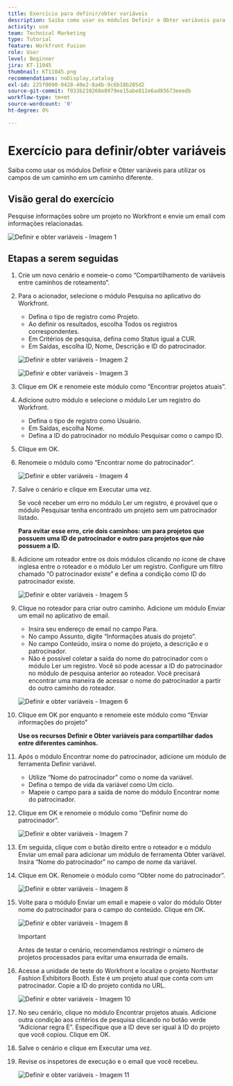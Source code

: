 ```yaml
---
title: Exercício para definir/obter variáveis
description: Saiba como usar os módulos Definir e Obter variáveis para utilizar os campos de um caminho em um caminho diferente.
activity: use
team: Technical Marketing
type: Tutorial
feature: Workfront Fusion
role: User
level: Beginner
jira: KT-11045
thumbnail: KT11045.png
recommendations: noDisplay,catalog
exl-id: 225f0090-0428-40e2-8a4b-9c6b18b205d2
source-git-commit: f033b210268e8979ee15abe812e6ad85673eeedb
workflow-type: tm+mt
source-wordcount: '0'
ht-degree: 0%

---
```


# Exercício para definir/obter variáveis

Saiba como usar os módulos Definir e Obter variáveis para utilizar os campos de um caminho em um caminho diferente.

## Visão geral do exercício

Pesquise informações sobre um projeto no Workfront e envie um email com informações relacionadas.

![Definir e obter variáveis - Imagem 1](../12-exercises/assets/set-get-variables-walkthrough-1.png)

## Etapas a serem seguidas

1. Crie um novo cenário e nomeie-o como “Compartilhamento de variáveis entre caminhos de roteamento”.
1. Para o acionador, selecione o módulo Pesquisa no aplicativo do Workfront.

   + Defina o tipo de registro como Projeto.
   + Ao definir os resultados, escolha Todos os registros correspondentes.
   + Em Critérios de pesquisa, defina como Status igual a CUR.
   + Em Saídas, escolha ID, Nome, Descrição e ID do patrocinador.

   ![Definir e obter variáveis - Imagem 2](../12-exercises/assets/set-get-variables-walkthrough-2.png)

   ![Definir e obter variáveis - Imagem 3](../12-exercises/assets/set-get-variables-walkthrough-3.png)

1. Clique em OK e renomeie este módulo como “Encontrar projetos atuais”.
1. Adicione outro módulo e selecione o módulo Ler um registro do Workfront.

   + Defina o tipo de registro como Usuário.
   + Em Saídas, escolha Nome.
   + Defina a ID do patrocinador no módulo Pesquisar como o campo ID.

1. Clique em OK.
1. Renomeie o módulo como “Encontrar nome do patrocinador”.

   ![Definir e obter variáveis - Imagem 4](../12-exercises/assets/set-get-variables-walkthrough-4.png)

1. Salve o cenário e clique em Executar uma vez.

   Se você receber um erro no módulo Ler um registro, é provável que o módulo Pesquisar tenha encontrado um projeto sem um patrocinador listado.

   **Para evitar esse erro, crie dois caminhos: um para projetos que possuem uma ID de patrocinador e outro para projetos que não possuem a ID.**

1. Adicione um roteador entre os dois módulos clicando no ícone de chave inglesa entre o roteador e o módulo Ler um registro. Configure um filtro chamado “O patrocinador existe” e defina a condição como ID do patrocinador existe.

   ![Definir e obter variáveis - Imagem 5](../12-exercises/assets/set-get-variables-walkthrough-5.png)

1. Clique no roteador para criar outro caminho. Adicione um módulo Enviar um email no aplicativo de email.

   + Insira seu endereço de email no campo Para.
   + No campo Assunto, digite “Informações atuais do projeto”.
   + No campo Conteúdo, insira o nome do projeto, a descrição e o patrocinador.
   + Não é possível coletar a saída do nome do patrocinador com o módulo Ler um registro. Você só pode acessar a ID do patrocinador no módulo de pesquisa anterior ao roteador. Você precisará encontrar uma maneira de acessar o nome do patrocinador a partir do outro caminho do roteador.

   ![Definir e obter variáveis - Imagem 6](../12-exercises/assets/set-get-variables-walkthrough-6.png)

1. Clique em OK por enquanto e renomeie este módulo como “Enviar informações do projeto”

   **Use os recursos Definir e Obter variáveis para compartilhar dados entre diferentes caminhos.**

1. Após o módulo Encontrar nome do patrocinador, adicione um módulo de ferramenta Definir variável.

   + Utilize “Nome do patrocinador” como o nome da variável.
   + Defina o tempo de vida da variável como Um ciclo.
   + Mapeie o campo para a saída de nome do módulo Encontrar nome do patrocinador.

1. Clique em OK e renomeie o módulo como “Definir nome do patrocinador”.

   ![Definir e obter variáveis - Imagem 7](../12-exercises/assets/set-get-variables-walkthrough-7.png)

1. Em seguida, clique com o botão direito entre o roteador e o módulo Enviar um email para adicionar um módulo de ferramenta Obter variável. Insira “Nome do patrocinador” no campo de nome da variável.
1. Clique em OK. Renomeie o módulo como “Obter nome do patrocinador”.

   ![Definir e obter variáveis - Imagem 8](../12-exercises/assets/set-get-variables-walkthrough-8.png)

1. Volte para o módulo Enviar um email e mapeie o valor do módulo Obter nome do patrocinador para o campo do conteúdo. Clique em OK.

   ![Definir e obter variáveis - Imagem 8](../12-exercises/assets/set-get-variables-walkthrough-8.png)

   >[!IMPORTANT]
   >
   >Antes de testar o cenário, recomendamos restringir o número de projetos processados para evitar uma enxurrada de emails.

1. Acesse a unidade de teste do Workfront e localize o projeto Northstar Fashion Exhibitors Booth. Este é um projeto atual que conta com um patrocinador. Copie a ID do projeto contida no URL.

   ![Definir e obter variáveis - Imagem 10](../12-exercises/assets/set-get-variables-walkthrough-10.png)

1. No seu cenário, clique no módulo Encontrar projetos atuais. Adicione outra condição aos critérios de pesquisa clicando no botão verde “Adicionar regra E”. Especifique que a ID deve ser igual à ID do projeto que você copiou. Clique em OK.
1. Salve o cenário e clique em Executar uma vez.
1. Revise os inspetores de execução e o email que você recebeu.

   ![Definir e obter variáveis - Imagem 11](../12-exercises/assets/set-get-variables-walkthrough-11.png)
